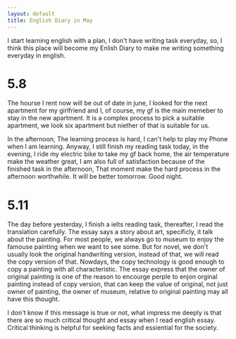 ```yaml
---
layout: default
title: English Diary in May
---
```


I start learning english with a plan, I don't have writing task everyday, so, I think this place will become my Enlish Diary to make me writing something everyday in english.

# 5.8
The hourse I rent now will be out of date in june, I looked for the next apartment for my girlfriend and I, of course, my gf is the main memeber to stay in the new apartment. It is a complex process to pick a suitable apartment, we look six apartment but niether of that is suitable for us.

In the afternoon, The learning process is hard, I can't help to play my Phone when I am learning. Anyway, I still finish my reading task today, in the evening, I ride my electric bike to take my gf back home, the air temperature make the weather great, I am also full of satisfaction because of the finished task in the afternoon, That moment make the hard process in the afternoon worthwhile. It will be better tomorrow. Good night.

# 5.11
The day before yesterday, I finish a ielts reading task, thereafter, I read the translation carefully. The essay says a story about art, specificly, it talk about the painting. For most people, we always go to museum to enjoy the famouse painting when we want to see some. But for novel, we don't usually look the original handwriting version, instead of that, we will read the copy version of that. Nowdays, the copy technology is good enough to copy a painting with all characteristic. The essay express that the owner of original painting is one of the reason to encourge perple to enjon orginal painting instead of copy version, that can keep the value of original, not just owner of painting, the owner of museum, relative to original painting may all have this thought. 

I don't know if this message is true or not, what impress me deeply is that there are so much critical thought and essay when I read english essay. Critical thinking is helpful for seeking facts and essiential for the society.